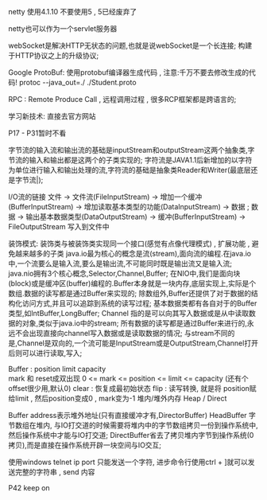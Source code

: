 netty 使用4.1.10 不要使用5 , 5已经废弃了

netty也可以作为一个servlet服务器

webSocket是解决HTTP无状态的问题,也就是说webSocket是一个长连接; 构建于HTTP协议之上的升级协议;


Google ProtoBuf:
    使用protobuf编译器生成代码 , 注意:千万不要去修改生成的代码!
    protoc --java_out=./ ./Student.proto    

RPC : Remote Produce Call , 远程调用过程 , 很多RCP框架都是跨语言的;


学习新技术: 直接去官方网站

P17 - P31暂时不看

字节流的输入流和输出流的基础是inputStream和outputStream这两个抽象类,字节流的输入和输出都是这两个的子类实现的;
字符流是JAVA1.1后新增加的以字符为单位进行输入和输出处理的流,字符流的基础是抽象类Reader和Writer(最底层还是字节流|);

I/O流的链接
    文件 -> 文件流(FileInputStream) -> 增加一个缓冲(BufferInputStream) -> 增加读取基本类型的功能(DataInputStream) -> 数据 ;
    数据 -> 输出基本数据类型(DataOutputStream) -> 缓冲(BufferInputStream) -> FileOutputStream 写入到文件中
    
装饰模式:
    装饰类与被装饰类实现同一个接口(感觉有点像代理模式) , 扩展功能 , 避免越来越多的子类
java.io最为核心的概念是流(stream),面向流的编程.在java.io中,一个流要么是输入流,要么是输出流,不可能同时既是输出流又是输入流;
java.nio拥有3个核心概念,Selector,Channel,Buffer;
    在NIO中,我们是面向块(block)或是缓冲区(buffer)编程的.Buffer本身就是一块内存,底层实现上,实际是个数组.数据的读写都是通过Buffer来实现的;
    除数组外,Buffer还提供了对于数据的结构化访问方式,并且可以追踪到系统的读写过程;
    基本数据类都有各自对于的Buffer类型,如IntBuffer,LongBuffer;
    Channel 指的是可以向其写入数据或是从中读取数据的对象,类似于java.io中的stream;
    所有数据的读写都是通过Buffer来进行的,永远不会出现直接向channel写入数据或是读取数据的情况;
    与stream不同的是,Channel是双向的,一个流可能是InputStream或是OutputStream,Channel打开后则可以进行读取,写入;
    
  Buffer : position limit capacity  
    mark 和 reset成双出现
    0 <= mark <= position <= limit <= capacity (还有个offset很少用,默认0)
    clear : 恢复成最初始状态
    flip : 读写转换, 就是将 position赋给limit , 然后position变成0 , mark变为-1
    堆内/堆外内存 Heap / Direct
    

Buffer
    address表示堆外地址(只有直接缓冲才有,DirectorBuffer)
    HeadBuffer 字节数组在堆内, 与IO打交道的时候需要将堆内中的字节数组拷贝一份到操作系统中,然后操作系统中才能与IO打交道;
    DirectBuffer省去了拷贝堆内字节到操作系统(0拷贝),而是直接在操作系统开辟一块空间与IO交互;
    
使用windows telnet ip port 只能发送一个字符, 进步命令行使用ctrl + ]就可以发送完整的字符串 , send 内容 
    
P42 keep on
    
    
    
    
    
    
    
    
    
    
    
    
    
    
    
    
    
    
    
    
    
    
    
    
    
    
    
    
    
    
    


    
    
    
    
    
    
    
    
    
    
    
    
    
    
    
    
    
    
    
    
    
    
    
    
    
    
    







